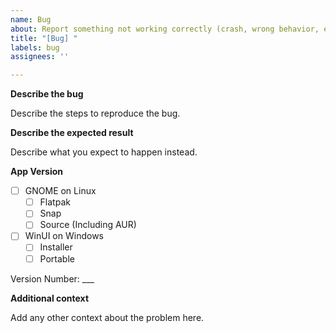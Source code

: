 ```yaml
---
name: Bug
about: Report something not working correctly (crash, wrong behavior, etc...)
title: "[Bug] "
labels: bug
assignees: ''

---
```


**Describe the bug**

Describe the steps to reproduce the bug.

**Describe the expected result**

Describe what you expect to happen instead.

**App Version**
- [ ] GNOME on Linux
    - [ ] Flatpak
    - [ ] Snap
    - [ ] Source (Including AUR)
- [ ] WinUI on Windows
    - [ ] Installer
    - [ ] Portable

Version Number: ___

**Additional context**

Add any other context about the problem here.
